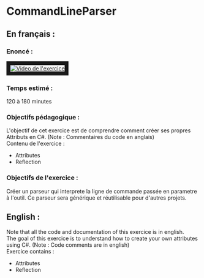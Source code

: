 # CommandLineParser  
## En français :  
### Enoncé :  
  
<style>
.youtube {
    position: relative;
    display: inline-block;
}
.youtube:before {
    content: "";
    position: absolute;
    width: 100%;
    height: 100%;
    z-index: 10;
    background: transparent url({play icon url here}) center center no-repeat;
}
</style>
<a href="http://www.youtube.com/watch?feature=player_embedded&v=3JiqLbYsbXQ
" target="_blank"><img src="http://img.youtube.com/vi/3JiqLbYsbXQ/mqdefault.jpg"
alt="Video de l'exercice" border="10" /></a>  
  
### Temps estimé :  
120 à 180 minutes  
### Objectifs pédagogique :  
L'objectif de cet exercice est de comprendre comment créer ses propres Attributs en C#. (Note : Commentaires du code en anglais)  
Contenu de l'exercice :  
- Attributes  
- Reflection  
### Objectifs de l'exercice :  
Créer un parseur qui interprete la ligne de commande passée en parametre à l'outil. Ce parseur sera générique et réutilisable pour d'autres projets.  
  
## English :   
Note that all the code and documentation of this exercice is in english.  
The goal of this exercice is to understand how to create your own attributes using C#. (Note : Code comments are in english)  
Exercice contains :  
- Attributes  
- Reflection  
  
  